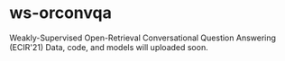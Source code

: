 # ws-orconvqa

Weakly-Supervised Open-Retrieval Conversational Question Answering (ECIR'21)
Data, code, and models will uploaded soon.
